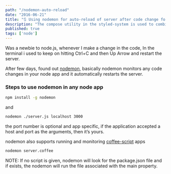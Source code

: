 ```yaml
---
path: "/nodemon-auto-reload"
date: "2016-06-21"
title: "🔃 Using nodemon for auto-reload of server after code change for node.js applications"
description: "The compose utility in the styled-system is used to combine multiple style functions together into one"
published: true
tags: ['node']
---
```


Was a newbie to node.js, whenever I make a change in the code, In the terminal i used to keep on hitting Ctrl+C and then Up Arrow and restart the server.

After few days, found out [nodemon](https://github.com/remy/nodemon), basically nodemon monitors any code changes in your node app and it automatically restarts the server.

### Steps to use nodemon in any node app

```bash
npm install -g nodemon
```

and

```bash
nodemon ./server.js localhost 3000
```

the port number is optional and app specific, if the application accepted a host and port as the arguments, then it’s yours.

nodemon also supports running and monitoring [coffee-script](http://coffeescript.org/) apps

```bash
nodemon server.coffee
```

NOTE: If no script is given, nodemon will look for the package.json file and if exists, the nodemon will run the file associated with the main property.